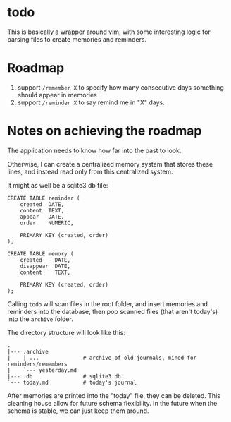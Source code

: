 # todo

This is basically a wrapper around vim, with some interesting logic for parsing files to create memories and reminders.

# Roadmap

1. support `/remember X` to specify how many consecutive days something should appear in memories
1. support `/reminder X` to say remind me in "X" days.

# Notes on achieving the roadmap

The application needs to know how far into the past to look.

Otherwise, I can create a centralized memory system that stores these lines, and instead read only from this centralized system.

It might as well be a sqlite3 db file:

``` { .sql }
CREATE TABLE reminder (
    created  DATE,
    content  TEXT,
    appear   DATE,
    order    NUMERIC,

    PRIMARY KEY (created, order)
);

CREATE TABLE memory (
    created    DATE,
    disappear  DATE,
    content    TEXT,

    PRIMARY KEY (created, order)
);
```

Calling `todo` will scan files in the root folder, and insert memories and reminders into the database, then pop scanned files (that aren't today's) into the `archive` folder.

The directory structure will look like this:

```
.
|--- .archive
|    | ...              # archive of old journals, mined for reminders/remembers
|    `--- yesterday.md
|--- .db                # sqlite3 db
`--- today.md           # today's journal
```

After memories are printed into the "today" file, they can be deleted. This cleaning house allow for future schema flexibility. In the future when the schema is stable, we can just keep them around.
